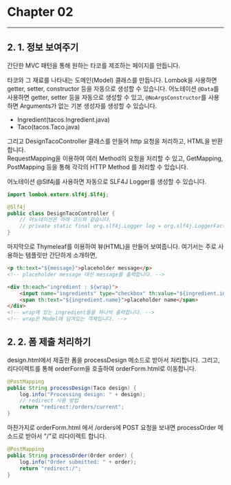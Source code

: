 # Chapter 02

---

## 2. 1. 정보 보여주기

간단한 MVC 패턴을 통해 원하는 타코를 제조하는 페이지를 만듭니다.   

타코와 그 재료를 나타내는 도메인(Model) 클래스를 만듭니다. Lombok을 사용하면 getter, setter, constructor 등을 자동으로 생성할 수 있습니다.
어노테이션 `@Data`를 사용하면 getter, setter 등을 자동으로 생성할 수 있고, `@NoArgsConstructor`를 사용하면 Arguments가 없는 기본 생성자를 생성할 수 있습니다.

- Ingredient(tacos.Ingredient.java)
- Taco(tacos.Taco.java)

그리고 DesignTacoController 클래스를 만들어 http 요청을 처리하고, HTML을 반환합니다.  
RequestMapping을 이용하여 여러 Method의 요청을 처리할 수 있고,
GetMapping, PostMapping 등을 통해 각각의 HTTP Method 를 처리할 수 있습니다.

어노테이션 @Slf4j를 사용하면 자동으로 SLF4J Logger를 생성할 수 있습니다.

```java
import lombok.extern.slf4j.Slf4j;

@Slf4j
public class DesignTacoController {
    // 어노테이션은 아래 코드와 같습니다.
    // private static final org.slf4j.Logger log = org.slf4j.LoggerFactory.getLogger(DesignTacoController.class);
}
```

마지막으로 Thymeleaf를 이용하여 뷰(HTML)을 만들어 보여줍니다.
여기서는 주로 사용하는 템플릿만 간단하게 소개하면,
```html
<p th:text="${message}">placeholder message</p>
<!-- placeholder message 대신 message를 출력합니다. -->

<div th:each="ingredient : ${wrap}">
    <input name="ingredients" type="checkbox" th:value="${ingredient.id}" />
    <span th:text="${ingredient.name}">placeholder name</span>
</div>
<!-- wrap에 있는 ingredient들을 하나씩 출력합니다. -->
<!-- wrap은 Model에 담겨있는 객체입니다. -->

```

## 2. 2. 폼 제출 처리하기

design.html에서 제출한 폼을 processDesign 메소드로 받아서 처리합니다.
그리고, 리다이렉트를 통해 orderForm을 호출하여 orderForm.html로 이동합니다.
```java
@PostMapping
public String processDesign(Taco design) {
    log.info("Processing design: " + design);
    // redirect 사용 방법
    return "redirect:/orders/current";
}
```

마찬가지로 orderForm.html 에서 /orders에 POST 요청을 보내면 processOrder 메소드로 받아서 "/"로 리다이렉트 합니다.
```java
@PostMapping
public String processOrder(Order order) {
    log.info("Order submitted: " + order);
    return "redirect:/";
}
```